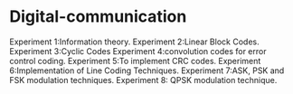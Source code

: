 # Digital-communication
Experiment 1:Information theory. Experiment 2:Linear Block Codes. Experiment 3:Cyclic Codes Experiment 4:convolution codes for error control coding. Experiment 5:To implement CRC codes. Experiment 6:Implementation of Line Coding Techniques. Experiment 7:ASK, PSK and FSK modulation techniques. Experiment 8: QPSK modulation technique.
